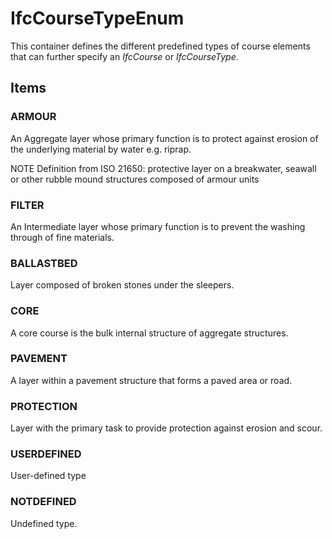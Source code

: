 # IfcCourseTypeEnum

This container defines the different predefined types of course elements that can further specify an _IfcCourse_ or _IfcCourseType_.
<!-- end of short definition -->

## Items

### ARMOUR
An Aggregate layer whose primary function is to protect against erosion of the underlying material by water e.g. riprap.

NOTE Definition from ISO 21650: protective layer on a breakwater, seawall or other rubble mound structures composed of armour units

### FILTER
An Intermediate layer whose primary function is to prevent the washing through of fine materials.

### BALLASTBED
Layer composed of broken stones under the sleepers.

### CORE
A core course is the bulk internal structure of aggregate structures.

### PAVEMENT
A layer within a pavement structure that forms a paved area or road.

### PROTECTION
Layer with the primary task to provide protection against erosion and scour.

### USERDEFINED
User-defined type

### NOTDEFINED
Undefined type.
